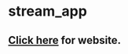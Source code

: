 # stream_app
## <a href="https://namanskshetty-stream-app-streamlit-app-emodhl.streamlit.app/" target="_blank">Click here</a> for website.
